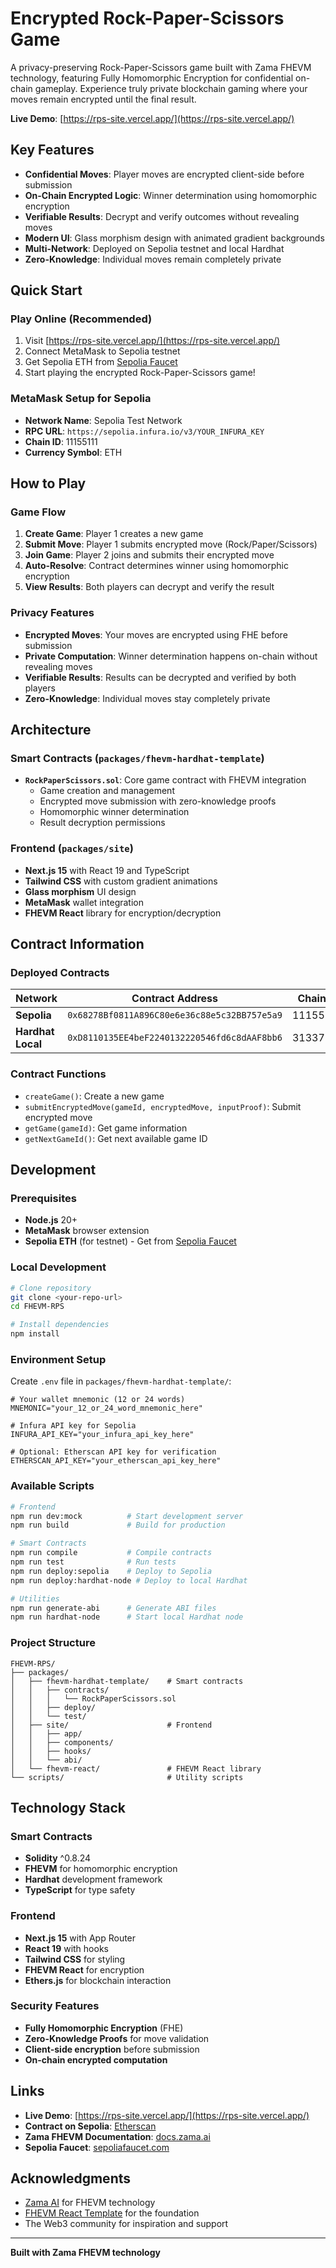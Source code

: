 # Encrypted Rock-Paper-Scissors Game

A privacy-preserving Rock-Paper-Scissors game built with Zama FHEVM technology, featuring Fully Homomorphic Encryption for confidential on-chain gameplay. Experience truly private blockchain gaming where your moves remain encrypted until the final result.

**Live Demo**: [https://rps-site.vercel.app/](https://rps-site.vercel.app/)

## Key Features

- **Confidential Moves**: Player moves are encrypted client-side before submission
- **On-Chain Encrypted Logic**: Winner determination using homomorphic encryption
- **Verifiable Results**: Decrypt and verify outcomes without revealing moves
- **Modern UI**: Glass morphism design with animated gradient backgrounds
- **Multi-Network**: Deployed on Sepolia testnet and local Hardhat
- **Zero-Knowledge**: Individual moves remain completely private

## Quick Start

### Play Online (Recommended)

1. Visit [https://rps-site.vercel.app/](https://rps-site.vercel.app/)
2. Connect MetaMask to Sepolia testnet
3. Get Sepolia ETH from [Sepolia Faucet](https://sepoliafaucet.com/)
4. Start playing the encrypted Rock-Paper-Scissors game!

### MetaMask Setup for Sepolia

- **Network Name**: Sepolia Test Network
- **RPC URL**: `https://sepolia.infura.io/v3/YOUR_INFURA_KEY`
- **Chain ID**: 11155111
- **Currency Symbol**: ETH

## How to Play

### Game Flow

1. **Create Game**: Player 1 creates a new game
2. **Submit Move**: Player 1 submits encrypted move (Rock/Paper/Scissors)
3. **Join Game**: Player 2 joins and submits their encrypted move
4. **Auto-Resolve**: Contract determines winner using homomorphic encryption
5. **View Results**: Both players can decrypt and verify the result

### Privacy Features

- **Encrypted Moves**: Your moves are encrypted using FHE before submission
- **Private Computation**: Winner determination happens on-chain without revealing moves
- **Verifiable Results**: Results can be decrypted and verified by both players
- **Zero-Knowledge**: Individual moves stay completely private

## Architecture

### Smart Contracts (`packages/fhevm-hardhat-template`)

- **`RockPaperScissors.sol`**: Core game contract with FHEVM integration
  - Game creation and management
  - Encrypted move submission with zero-knowledge proofs
  - Homomorphic winner determination
  - Result decryption permissions

### Frontend (`packages/site`)

- **Next.js 15** with React 19 and TypeScript
- **Tailwind CSS** with custom gradient animations
- **Glass morphism** UI design
- **MetaMask** wallet integration
- **FHEVM React** library for encryption/decryption

## Contract Information

### Deployed Contracts

| Network | Contract Address | Chain ID | Status |
|---------|------------------|----------|--------|
| **Sepolia** | `0x68278Bf0811A896C80e6e36c88e5c32BB757e5a9` | 11155111 | Active |
| **Hardhat Local** | `0xD8110135EE4beF2240132220546fd6c8dAAF8bb6` | 31337 | Active |

### Contract Functions

- `createGame()`: Create a new game
- `submitEncryptedMove(gameId, encryptedMove, inputProof)`: Submit encrypted move
- `getGame(gameId)`: Get game information
- `getNextGameId()`: Get next available game ID

## Development

### Prerequisites

- **Node.js** 20+
- **MetaMask** browser extension
- **Sepolia ETH** (for testnet) - Get from [Sepolia Faucet](https://sepoliafaucet.com/)

### Local Development

```bash
# Clone repository
git clone <your-repo-url>
cd FHEVM-RPS

# Install dependencies
npm install
```

### Environment Setup

Create `.env` file in `packages/fhevm-hardhat-template/`:

```env
# Your wallet mnemonic (12 or 24 words)
MNEMONIC="your_12_or_24_word_mnemonic_here"

# Infura API key for Sepolia
INFURA_API_KEY="your_infura_api_key_here"

# Optional: Etherscan API key for verification
ETHERSCAN_API_KEY="your_etherscan_api_key_here"
```

### Available Scripts

```bash
# Frontend
npm run dev:mock          # Start development server
npm run build             # Build for production

# Smart Contracts
npm run compile           # Compile contracts
npm run test              # Run tests
npm run deploy:sepolia    # Deploy to Sepolia
npm run deploy:hardhat-node # Deploy to local Hardhat

# Utilities
npm run generate-abi      # Generate ABI files
npm run hardhat-node      # Start local Hardhat node
```

### Project Structure

```
FHEVM-RPS/
├── packages/
│   ├── fhevm-hardhat-template/    # Smart contracts
│   │   ├── contracts/
│   │   │   └── RockPaperScissors.sol
│   │   ├── deploy/
│   │   └── test/
│   ├── site/                      # Frontend
│   │   ├── app/
│   │   ├── components/
│   │   ├── hooks/
│   │   └── abi/
│   └── fhevm-react/               # FHEVM React library
└── scripts/                       # Utility scripts
```

## Technology Stack

### Smart Contracts
- **Solidity** ^0.8.24
- **FHEVM** for homomorphic encryption
- **Hardhat** development framework
- **TypeScript** for type safety

### Frontend
- **Next.js 15** with App Router
- **React 19** with hooks
- **Tailwind CSS** for styling
- **FHEVM React** for encryption
- **Ethers.js** for blockchain interaction

### Security Features
- **Fully Homomorphic Encryption** (FHE)
- **Zero-Knowledge Proofs** for move validation
- **Client-side encryption** before submission
- **On-chain encrypted computation**

## Links

- **Live Demo**: [https://rps-site.vercel.app/](https://rps-site.vercel.app/)
- **Contract on Sepolia**: [Etherscan](https://sepolia.etherscan.io/address/0x68278Bf0811A896C80e6e36c88e5c32BB757e5a9)
- **Zama FHEVM Documentation**: [docs.zama.ai](https://docs.zama.ai/fhevm)
- **Sepolia Faucet**: [sepoliafaucet.com](https://sepoliafaucet.com/)

## Acknowledgments

- [Zama AI](https://zama.ai/) for FHEVM technology
- [FHEVM React Template](https://github.com/zama-ai/fhevm-react-template) for the foundation
- The Web3 community for inspiration and support

---

**Built with Zama FHEVM technology**